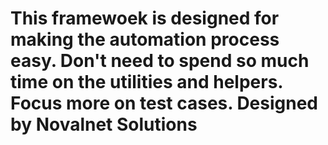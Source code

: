 # This framewoek is designed for making the automation process easy. Don't need to spend so much time on the utilities and helpers. Focus more on test cases. Designed by Novalnet Solutions
